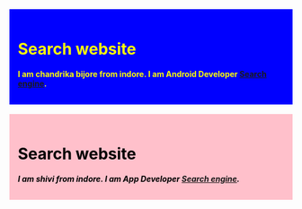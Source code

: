 <!DOCTYPE html> 
<html> 
     <body> 
     	<div style="background-color:blue; color:yellow; padding:15px;"> 
     		<h1>Search website</h1> 
     		<p><b>I am chandrika bijore from indore. I am Android Developer 
     		<a href="http://www.google.com"> Search engine</a>. 
     	</div> 
<br>
     	<div style="background-color:pink; color:black; padding:15px;"> 
     		<h1>Search website</h1> 
     		<p><i>I am shivi from indore. I am App Developer 
     		<a href="http://www.google.com"> Search engine</a>. 
     	</div> 
     </body> 
</html>
